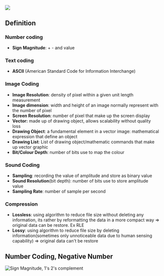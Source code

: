 ![](https://www.youtube.com/watch?v=rKm6FFFivow)
---
## Definition
### Number coding
- **Sign Magnitude**: + - and value
### Text coding
- **ASCII** (American Standard Code for Information Interchange)
### Image Coding
- **Image Resolution**: density of pixel within a given unit length measurement
- **Image dimension**: width and height of an image normally represent with the number of pixel
- **Screen Resolution**: number of pixel that make up the screen display
- **Vector:** made up of drawing object, allows scalability without quality loss
- **Drawing Object**: a fundamental element in a vector image: mathematical expression that define an object
- **Drawing List**: List of drawing object/mathematic commands that make up vector graphic
- **Bit/Colour Depth**: number of bits use to map the colour
### Sound Coding
- **Sampling**: recording the value of amplitude and store as binary value 
- **Sound Resolution**(bit depth): number of bits use to store amplitude value
- **Sampling Rate**: number of sample per second
### Compression
- **Lossless**: using algorithm to reduce file size without deleting any information, its rather by reformatting the data in a more compact way => original data can be restore. Ex RLE
- **Lossy**: using algorithm to reduce file size by deleting information(sometimes only unnoticeable data due to human sensing capability) => original data can't be restore
## Number Coding, Negative Number
![Sign Magnitude, 1's 2's complement](https://www.youtube.com/watch?v=Z3mswCN2FJs)


